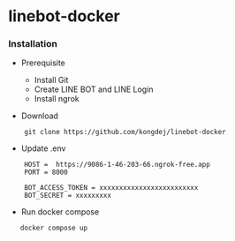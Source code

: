 # linebot-docker
 
### Installation
- Prerequisite
    - Install Git
    - Create LINE BOT and LINE Login
    - Install ngrok

- Download
```
    git clone https://github.com/kongdej/linebot-docker
```

- Update .env
```
    HOST =  https://9086-1-46-203-66.ngrok-free.app
    PORT = 8000

    BOT_ACCESS_TOKEN = xxxxxxxxxxxxxxxxxxxxxxxxx
    BOT_SECRET = xxxxxxxxx
```   

- Run docker compose
```
   docker compose up
```